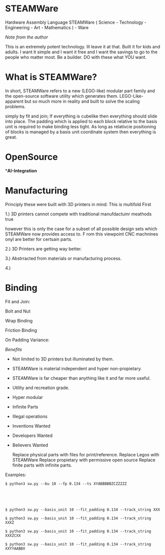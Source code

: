 # STEAMWare
Hardware Assembly Language
STEAMWare ( Science - Technology - Engineering - Art - Mathematics ) - Ware

*Note from the author*

This is an extremely potent technology. Ill leave it at that. Built it for kids and adults. I want it simple and I want it free and I want the savings to go to the people who matter most. Be a builder. DO with these what YOU want.

What is STEAMWare?
==================

In short, STEAMWare refers to a new (LEGO-like) modular part family and the open-source software utility which generates them. LEGO-Like-apparent but so much more in reality and built to solve the scaling problems.








simply by fit and join; If everything is cubelike then everything should slide into place. The padding which is applied to each block relative to the basis unit is required to make binding less tight. As long as relativcie positioning of blocks is managed by a basis unit coordinate system then everything is great.


OpenSource
==========






***AI-Integration**


Manufacturing
=============

Principly these were built with 3D printers in mind: This is multifold First 



1.) 3D printers cannot compete with traditional manufdactuinr meathods true 

however this is only the case for a subset of all possible design sets which STEAMWare now provides access to. F
rom this viewpoint CNC machnines onyl are better for certsain parts. 



2.) 3D Printers are getting way better.

3.) Abstrracted from materials or manufacturing process.

4.) 



Binding
=======

Fit and Join:

Bolt and Nut

Wrap Binding

Friction Binding

On Padding Variance:




*Benefits*

- Not limited to 3D printers but illuminated by them.
- STEAMWare is material independent and hyper non-propietary.
- STEAMWare is far cheaper than anything like it and far more useful.
- Utility and recreation grade.
- Hyper modular
- Infinite Parts
- Illegal operations
- Inventions Wanted
- Developers Wanted
- Believers Wanted

    Replace physical parts with files for print/reference.
    Replace Legos with STEAMWare
    Replace propietary with permissive open source
    Replace finite parts with infinite parts.



Examples:

    $ python3 sw.py --bu 10 --fp 0.134 --ts XYABBBBBZCZZZZZ





    $ python3 sw.py --basis_unit 10 --fit_padding 0.134 --track_string XXX

    $ python3 sw.py --basis_unit 10 --fit_padding 0.134 --track_string XXXZ

    $ python3 sw.py --basis_unit 10 --fit_padding 0.134 --track_string XXXZCXX

    $ python3 sw.py --basis_unit 10 --fit_padding 0.134 --track_string XXYYAABBX




